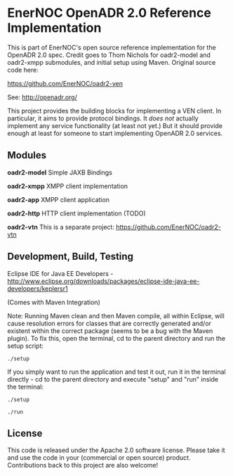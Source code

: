 # EnerNOC OpenADR 2.0 Reference Implementation #

This is part of EnerNOC's open source reference implementation for the OpenADR 2.0 spec. Credit goes to Thom Nichols for oadr2-model and oadr2-xmpp submodules, and initial setup using Maven. Original source code here:

https://github.com/EnerNOC/oadr2-ven

See: http://openadr.org/

This project provides the building blocks for implementing a VEN client.  In particular,
it aims to provide protocol bindings.  It *does not* actually implement any service 
functionality (at least not yet.)  But it should provide enough at least for someone to 
start implementing OpenADR 2.0 services. 

## Modules ##

**oadr2-model** Simple JAXB Bindings

**oadr2-xmpp** XMPP client implementation

**oadr2-app** XMPP client application

**oadr2-http** HTTP client implementation (TODO)

**oadr2-vtn** This is a separate project: https://github.com/EnerNOC/oadr2-vtn


## Development, Build, Testing ##

Eclipse IDE for Java EE Developers - http://www.eclipse.org/downloads/packages/eclipse-ide-java-ee-developers/keplersr1

(Comes with Maven Integration)

Note: Running Maven clean and then Maven compile, all within Eclipse, will cause resolution errors for classes that are correctly generated and/or existent within the correct package (seems to be a bug with the Maven plugin). To fix this, open the terminal, cd to the parent directory and run the setup script:

    ./setup


If you simply want to run the application and test it out, run it in the terminal directly - cd to the parent directory and execute "setup" and "run" inside the terminal:

    ./setup
   
    ./run


## License ##

This code is released under the Apache 2.0 software license. Please take it and use the code in your (commercial or open source) product. Contributions back to this project are also welcome!
